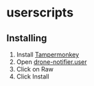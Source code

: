 # userscripts

## Installing

1. Install [Tampermonkey](https://chrome.google.com/webstore/detail/tampermonkey/dhdgffkkebhmkfjojejmpbldmpobfkfo?hl=en)
2. Open [drone-notifier.user](./drone-notifier.user.js)
3. Click on Raw
4. Click Install
